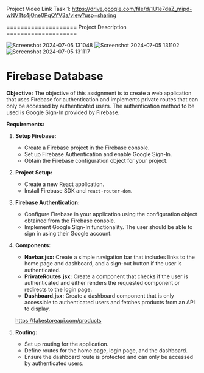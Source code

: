 Project Video Link Task 1: https://drive.google.com/file/d/1U1e7daZ_mipd-wNVTts4jOne0PqQYV3a/view?usp=sharing


==================== Project Description ====================



![Screenshot 2024-07-05 131048](https://github.com/jay-228/React-Fairebase-GoogleAuth-Login/assets/122542095/769fe144-d11c-473d-b71c-5746dcbba4b3)
![Screenshot 2024-07-05 131102](https://github.com/jay-228/React-Fairebase-GoogleAuth-Login/assets/122542095/4bd475d5-2c63-4fcb-8e69-d4be5188a9e7)
![Screenshot 2024-07-05 131117](https://github.com/jay-228/React-Fairebase-GoogleAuth-Login/assets/122542095/d7df1621-352d-4e2a-9c1c-654a7217bb20)




# **Firebase Database**

**Objective:**
The objective of this assignment is to create a web application that uses Firebase for authentication and implements private routes that can only be accessed by authenticated users. The authentication method to be used is Google Sign-In provided by Firebase.

**Requirements:**

1. **Setup Firebase:**
    - Create a Firebase project in the Firebase console.
    - Set up Firebase Authentication and enable Google Sign-In.
    - Obtain the Firebase configuration object for your project.
2. **Project Setup:**
    - Create a new React application.
    - Install Firebase SDK and `react-router-dom`.
3. **Firebase Authentication:**
    - Configure Firebase in your application using the configuration object obtained from the Firebase console.
    - Implement Google Sign-In functionality. The user should be able to sign in using their Google account.
4. **Components:**
    - **Navbar.jsx:** Create a simple navigation bar that includes links to the home page and dashboard, and a sign-out button if the user is authenticated.
    - **PrivateRoutes.jsx:** Create a component that checks if the user is authenticated and either renders the requested component or redirects to the login page.
    - **Dashboard.jsx:** Create a dashboard component that is only accessible to authenticated users  and fetches products from an API to display.
    
    https://fakestoreapi.com/products
    
5. **Routing:**
    - Set up routing for the application.
    - Define routes for the home page, login page, and the dashboard.
    - Ensure the dashboard route is protected and can only be accessed by authenticated users.





